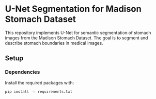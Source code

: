 # U-Net Segmentation for Madison Stomach Dataset

This repository implements U-Net for semantic segmentation of stomach images from the Madison Stomach Dataset. The goal is to segment and describe stomach boundaries in medical images.

## Setup

### Dependencies
Install the required packages with:

```bash
pip install -r requirements.txt
